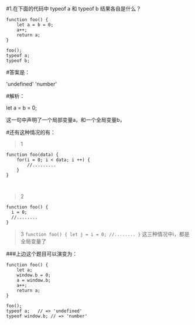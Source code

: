 #1.在下面的代码中 typeof a 和 typeof b 结果各自是什么？
```
function foo() {
	let a = b = 0;
	a++;
	return a;
}

foo();
typeof a;     
typeof b;
```



#答案是：

'undefined'
'number'

#解析：

let a = b = 0;

这一句中声明了一个局部变量a，和一个全局变量b，

#还有这种情况的有：
>1  

```
function foo(data) {
	for(i = 0; i < data; i ++) {
		//.........
	}
}



```
>2
  ```
  function foo() {
  	i = 0;
  	//........
  }
  ```
  
  >3
    ```
    function foo() {
    	let j = i = 0;
    	//........
    }
    ```
	这三种情况中i，都是全局变量了
	
	
	
###上边这个题目可以演变为：

```
function foo() {
	let a;
	window.b = 0;
	a = window.b;
	a++;
	return a;
}

foo();
typeof a;   // => 'undefined'
typeof window.b; // => 'number'
```
	

